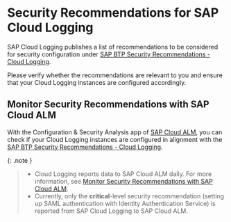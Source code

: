 # Security Recommendations for SAP Cloud Logging

SAP Cloud Logging publishes a list of recommendations to be considered for security configuration under [SAP BTP Security Recommendations - Cloud Logging](https://help.sap.com/docs/btp/sap-btp-security-recommendations-c8a9bb59fe624f0981efa0eff2497d7d/sap-btp-security-recommendations?seclist-index=BTP-CLS).

Please verify whether the recommendations are relevant to you and ensure that your Cloud Logging instances are configured accordingly.

## Monitor Security Recommendations with SAP Cloud ALM

With the Configuration & Security Analysis app of [SAP Cloud ALM](https://help.sap.com/docs/cloud-alm), you can check if your Cloud Logging instances are configured in alignment with the [SAP BTP Security Recommendations - Cloud Logging](https://help.sap.com/docs/btp/sap-btp-security-recommendations-c8a9bb59fe624f0981efa0eff2497d7d/sap-btp-security-recommendations?seclist-index=BTP-CLS).

{: .note }

> - Cloud Logging reports data to SAP Cloud ALM daily. For more information, see [Monitor Security Recommendations with SAP Cloud ALM](https://help.sap.com/docs/btp/sap-btp-security-recommendations-c8a9bb59fe624f0981efa0eff2497d7d/monitor-security-recommendations-with-sap-cloud-alm).
> - Currently, only the **critical**-level security recommendation (setting up SAML authentication with Identity Authentication Service) is reported from SAP Cloud Logging to SAP Cloud ALM.

